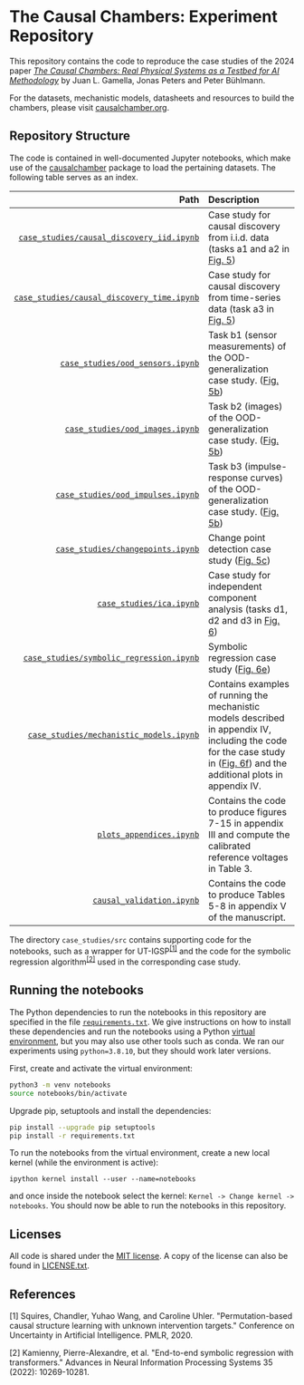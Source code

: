 # The Causal Chambers: Experiment Repository

This repository contains the code to reproduce the case studies of the 2024 paper [*The Causal Chambers: Real Physical Systems as a Testbed for AI Methodology*](https://arxiv.org/pdf/2404.11341.pdf) by Juan L. Gamella, Jonas Peters and Peter Bühlmann.

For the datasets, mechanistic models, datasheets and resources to build the chambers, please visit [causalchamber.org](https://causalchamber.org).

## Repository Structure

The code is contained in well-documented Jupyter notebooks, which make use of the [causalchamber](https://pypi.org/project/causalchamber/) package to load the pertaining datasets. The following table serves as an index.

| Path            | Description   |
|---------------:|:-------------|
| [`case_studies/causal_discovery_iid.ipynb`](case_studies/causal_discovery_iid.ipynb) | Case study for causal discovery from i.i.d. data (tasks a1 and a2 in [Fig. 5](https://arxiv.org/pdf/2404.11341.pdf)) |
| [`case_studies/causal_discovery_time.ipynb`](case_studies/causal_discovery_time.ipynb) | Case study for causal discovery from time-series data (task a3 in [Fig. 5](https://arxiv.org/pdf/2404.11341.pdf))
| [`case_studies/ood_sensors.ipynb`](case_studies/ood_sensors.ipynb) | Task b1 (sensor measurements) of the OOD-generalization case study. ([Fig. 5b](https://arxiv.org/pdf/2404.11341.pdf))|
| [`case_studies/ood_images.ipynb`](case_studies/ood_images.ipynb) | Task b2 (images) of the OOD-generalization case study. ([Fig. 5b](https://arxiv.org/pdf/2404.11341.pdf))|
| [`case_studies/ood_impulses.ipynb`](case_studies/ood_impulses.ipynb) |  Task b3 (impulse-response curves) of the OOD-generalization case study. ([Fig. 5b](https://arxiv.org/pdf/2404.11341.pdf))|
| [`case_studies/changepoints.ipynb`](case_studies/changepoints.ipynb) | Change point detection case study ([Fig. 5c](https://arxiv.org/pdf/2404.11341.pdf))|
| [`case_studies/ica.ipynb`](case_studies/ica.ipynb) | Case study for independent component analysis (tasks d1, d2 and d3 in [Fig. 6](https://arxiv.org/pdf/2404.11341.pdf))|
| [`case_studies/symbolic_regression.ipynb`](case_studies/symbolic_regression.ipynb) | Symbolic regression case study ([Fig. 6e](https://arxiv.org/pdf/2404.11341.pdf)) |
| [`case_studies/mechanistic_models.ipynb`](case_studies/mechanistic_models.ipynb) | Contains examples of running the mechanistic models described in appendix IV, including the code for the case study in ([Fig. 6f](https://arxiv.org/pdf/2404.11341.pdf)) and the additional plots in appendix IV. |
| [`plots_appendices.ipynb`](plots_appendices.ipynb) | Contains the code to produce figures 7-15 in appendix III and compute the calibrated reference voltages in Table 3. |
| [`causal_validation.ipynb`](causal_validation.ipynb) | Contains the code to produce Tables 5-8 in appendix V of the manuscript. |

The directory `case_studies/src` contains supporting code for the notebooks, such as a wrapper for UT-IGSP<sup>[[1]](#references)</sup> and the code for the symbolic regression algorithm<sup>[[2]](#references)</sup> used in the corresponding case study.

## Running the notebooks

The Python dependencies to run the notebooks in this repository are specified in the file [`requirements.txt`](requirements.txt). We give instructions on how to install these dependencies and run the notebooks using a Python [virtual environment](https://docs.python.org/3/library/venv.html), but you may also use other tools such as conda. We ran our experiments using `python=3.8.10`, but they should work later versions.

First, create and activate the virtual environment:

```bash
python3 -m venv notebooks
source notebooks/bin/activate
```

Upgrade pip, setuptools and install the dependencies:
```bash
pip install --upgrade pip setuptools
pip install -r requirements.txt
```

To run the notebooks from the virtual environment, create a new local kernel (while the environment is active):

```
ipython kernel install --user --name=notebooks
```

and once inside the notebook select the kernel: `Kernel -> Change kernel -> notebooks`. You should now be able to run the notebooks in this repository.


## Licenses

All code is shared under the [MIT license](https://opensource.org/license/mit/). A copy of the license can also be found in [LICENSE.txt](LICENSE.txt).

## References

[1] Squires, Chandler, Yuhao Wang, and Caroline Uhler. "Permutation-based causal structure learning with unknown intervention targets." Conference on Uncertainty in Artificial Intelligence. PMLR, 2020.

[2] Kamienny, Pierre-Alexandre, et al. "End-to-end symbolic regression with transformers." Advances in Neural Information Processing Systems 35 (2022): 10269-10281.
